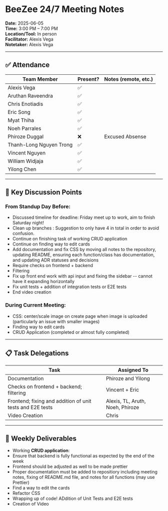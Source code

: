 # BeeZee 24/7 Meeting Notes

**Date:** 2025-06-05  
**Time:** 3:00 PM – 7:00 PM  
**Location/Tool:** In person  
**Facilitator:** Alexis Vega  
**Notetaker:** Alexis Vega

---

## ✅ Attendance

| Team Member             | Present? | Notes (remote, etc.) |
| ----------------------- | -------- | -------------------- |
| Alexis Vega             | ✅       |                      |
| Aruthan Raveendra       | ✅       |                      |
| Chris Enotiadis         | ✅       |                      |
| Eric Song               | ✅       |                      |
| Myat Thiha              | ✅       |                      |
| Noeh Parrales           | ✅       |                      |
| Phiroze Duggal          | ❌       | Excused Absense      |
| Thanh-Long Nguyen Trong | ✅       |                      |
| Vincent Nguyen          | ✅       |                      |
| William Widjaja         | ✅       |                      |
| Yilong Chen             | ✅       |                      |

---

## 📌 Key Discussion Points

### From Standup Day Before:

- Discussed timeline for deadline: Friday meet up to work, aim to finish Saturday night!
- Clean up branches : Suggestion to only have 4 in total in order to avoid confusion.
- Continue on finishing task of working CRUD application
- Continue on finding way to edit cards
- Add documentation and fix CSS by moving all notes to the repository, updating README,
  ensuring each function/class has documentation, and updating ADR statuses and decisions
- Require checks on frontend + backend
- Filtering
- Fix up front end work with api input and fixing the sidebar -- cannot have it expanding horizontally
- Fix unit tests + addition of integration tests or E2E tests
- End video creation

### During Current Meeting:

- CSS: center/scale image on create page when image is uploaded (particularly an issue with smaller images)
- Finding way to edit cards
- CRUD Application (completed or almost fully completed)

---

## 📋 Task Delegations

| Task                                                      | Assigned To                      |
| --------------------------------------------------------- | -------------------------------- |
| Documentation                                             | Phiroze and Yilong               |
| Checks on frontend + backend; filtering                   | Vincent + Eric                   |
| Frontend; fixing and addition of unit tests and E2E tests | Alexis, TL, Aruth, Noeh, Phiroze |
| Video Creation                                            | Chris                            |

---

## 🎯 Weekly Deliverables

- Working **CRUD application**:
- Ensure that backend is fully functional as expected by the end of the week
- Frontend should be adjusted as well to be made prettier
- Proper documentation must be added to repositiory including meeting notes, fixing of README.md file, and notes for all functions (may use Prettier)
- Find a way to edit the cards
- Refactor CSS
- Wrapping up of code! ADdition of Unit Tests and E2E tests
- Creation of Video
